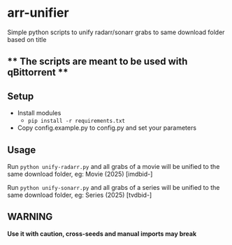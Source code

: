 # arr-unifier

Simple python scripts to unify radarr/sonarr grabs to same download folder based on title

## ** The scripts are meant to be used with qBittorrent **

## Setup

- Install modules
  - `pip install -r requirements.txt`
- Copy config.example.py to config.py and set your parameters

## Usage

Run `python unify-radarr.py` and all grabs of a movie will be unified to the same download folder, eg: Movie (2025) [imdbid-]

Run `python unify-sonarr.py` and all grabs of a series will be unified to the same download folder, eg: Series (2025) [tvdbid-]

## WARNING

**Use it with caution, cross-seeds and manual imports may break**